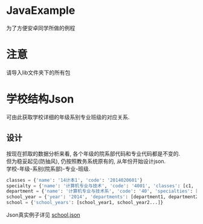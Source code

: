 # JavaExample
为了方便安卓同学所做的例程

# 注意
请导入lib文件夹下的所有包

# 学校结构Json
可由此获取学校详细的年级系别专业班级的对应关系.

## 设计 
按现在抓取的数据分析来看, 各个年级的院系部代码和专业代码都是不变的.  
但为稳妥起见(防抽风), 仍按照教务系统原有的, 从年份开始设计json.  
学校-年级-系别(院系部)-专业-班级.

```python
classes = {'name': '14计本1', 'code': '2014020601'}  
specialty = {'name': '计算机专业与技术', 'code': '4001', 'classes': [c1, c2...]}  
department = {'name': '计算机专业与技术系', 'code': '40', 'specialties': [s1, s2...]}  
school_year = {'year': '2014', 'departments': [department1, department2...]}  
school = {'school_years': [school_year1, school_year2...]}
```

Json真实例子详见 [school.json](https://github.com/tsxyAssistant/JavaExample/blob/master/src/school.json)
